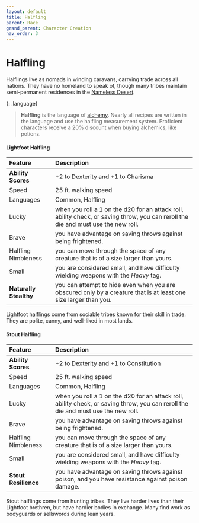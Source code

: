 ```yaml
---
layout: default
title: Halfling
parent: Race
grand_parent: Character Creation
nav_order: 3
---
```


# Halfling

Halflings live as nomads in winding caravans, carrying trade across all nations. They have no homeland to speak of, though many tribes maintain semi-permanent residences in the [Nameless Desert](../../lore/nameless_desert).

{: .language}
> **Halfling** is the language of [alchemy](../../gear/alchemics). Nearly all recipes are written in the language and use the halfling measurement system. Proficient characters receive a 20% discount when buying alchemics, like potions.

#### Lightfoot Halfling

| Feature                | Description                                                                                                                        |
| :--------------------- | :--------------------------------------------------------------------------------------------------------------------------------- |
| **Ability Scores**     | +2 to Dexterity and +1 to Charisma                                                                                                 |
| Speed                  | 25 ft. walking speed                                                                                                               |
| Languages              | Common, Halfling                                                                                                                   |
| Lucky                  | when you roll a 1 on the d20 for an attack roll, ability check, or saving throw, you can reroll the die and must use the new roll. |
| Brave                  | you have advantage on saving throws against being frightened.                                                                      |
| Halfling Nimbleness    | you can move through the space of any creature that is of a size larger than yours.                                                |
| Small                  | you are considered small, and have difficulty wielding weapons with the _Heavy_ tag.                                               |
| **Naturally Stealthy** | you can attempt to hide even when you are obscured only by a creature that is at least one size larger than you.                   |


Lightfoot halflings come from sociable tribes known for their skill in trade. They are polite, canny, and well-liked in most lands.

#### Stout Halfling

| Feature              | Description                                                                                                                        |
| :------------------- | :--------------------------------------------------------------------------------------------------------------------------------- |
| **Ability Scores**   | +2 to Dexterity and +1 to Constitution                                                                                             |
| Speed                | 25 ft. walking speed                                                                                                               |
| Languages            | Common, Halfling                                                                                                                   |
| Lucky                | when you roll a 1 on the d20 for an attack roll, ability check, or saving throw, you can reroll the die and must use the new roll. |
| Brave                | you have advantage on saving throws against being frightened.                                                                      |
| Halfling Nimbleness  | you can move through the space of any creature that is of a size larger than yours.                                                |
| Small                | you are considered small, and have difficulty wielding weapons with the _Heavy_ tag.                                               |
| **Stout Resilience** | you have advantage on saving throws against poison, and you have resistance against poison damage.                                 |

Stout halflings come from hunting tribes. They live harder lives than their Lightfoot brethren, but have hardier bodies in exchange. Many find work as bodyguards or sellswords during lean years.
